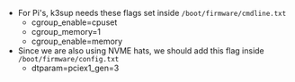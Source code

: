 - For Pi's, k3sup needs these flags set inside `/boot/firmware/cmdline.txt`
  - cgroup_enable=cpuset
  - cgroup_memory=1
  - cgroup_enable=memory
- Since we are also using NVME hats, we should add this flag inside `/boot/firmware/config.txt`
  - dtparam=pciex1_gen=3
